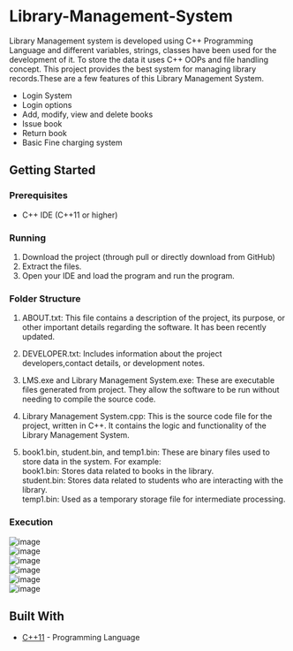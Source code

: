 # Library-Management-System
Library Management system is developed using C++ Programming Language and different variables, strings, classes have 
been used for the development of it. To store the data it uses C++ OOPs and file handling concept. This project provides the best system for managing library records.These are a few features of this Library Management System.

* Login System
* Login options
* Add, modify, view and delete books
* Issue book
* Return book
* Basic Fine charging system

## Getting Started

### Prerequisites

* C++ IDE (C++11 or higher)

### Running

1. Download the project (through pull or directly download from GitHub)
2. Extract the files.
3. Open your IDE and load the program and run the program.

### Folder Structure

1. ABOUT.txt:
This file contains a description of the project, its purpose, or other important details regarding the software. It has been recently updated.

2. DEVELOPER.txt:
Includes information about the project developers,contact details, or development notes. 

3. LMS.exe and Library Management System.exe:
These are executable files generated from project. They allow the software to be run without needing to compile the source code. 

4. Library Management System.cpp:
This is the source code file for the project, written in C++. It contains the logic and functionality of the Library Management System.

5. book1.bin, student.bin, and temp1.bin:
These are binary files used to store data in the system. For example:<br>book1.bin: Stores data related to books in the library.
<br>student.bin: Stores data related to students who are interacting with the library.
<br>temp1.bin: Used as a temporary storage file for intermediate processing.

### Execution
![image](https://github.com/user-attachments/assets/73d369bd-b796-4f53-8486-cdb90ac46365)
<br>
![image](https://github.com/user-attachments/assets/db90293a-8197-4098-82d7-9683b95072ac) <br>
![image](https://github.com/user-attachments/assets/83a53b5e-de15-4ef4-bff9-d9ec54d7d62c) <br>
![image](https://github.com/user-attachments/assets/e4b3cf28-37cb-4b17-a7cc-837bfb941519) <br>
![image](https://github.com/user-attachments/assets/2b661df4-2f4e-488b-b575-f31be5e42bfa) <br>
![image](https://github.com/user-attachments/assets/e23c45c1-afdc-40f4-a7b4-b1a97de032e4)


## Built With

* [C++11](https://en.cppreference.com/w/cpp) - Programming Language 

